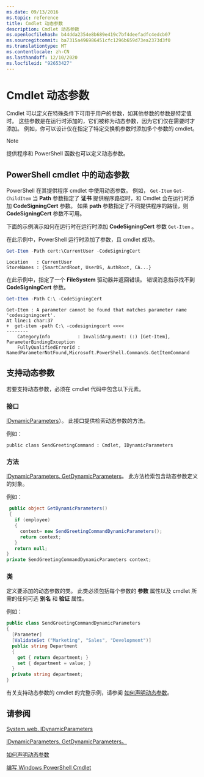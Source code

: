 ```yaml
---
ms.date: 09/13/2016
ms.topic: reference
title: Cmdlet 动态参数
description: Cmdlet 动态参数
ms.openlocfilehash: b44dda2354e8b689e419c7bf4deefadfc4edcb07
ms.sourcegitcommit: ba7315a496986451cfc1296b659d73ea2373d3f0
ms.translationtype: MT
ms.contentlocale: zh-CN
ms.lasthandoff: 12/10/2020
ms.locfileid: "92653427"
---
```

# <a name="cmdlet-dynamic-parameters"></a>Cmdlet 动态参数

Cmdlet 可以定义在特殊条件下可用于用户的参数，如其他参数的参数是特定值时。 这些参数是在运行时添加的，它们被称为动态参数，因为它们仅在需要时才添加。 例如，你可以设计仅在指定了特定交换机参数时添加多个参数的 cmdlet。

> [!NOTE]
> 提供程序和 PowerShell 函数也可以定义动态参数。

## <a name="dynamic-parameters-in-powershell-cmdlets"></a>PowerShell cmdlet 中的动态参数

PowerShell 在其提供程序 cmdlet 中使用动态参数。 例如， `Get-Item` `Get-ChildItem` 当 **Path** 参数指定了 **证书** 提供程序路径时，和 Cmdlet 会在运行时添加 **CodeSigningCert** 参数。 如果 **path** 参数指定了不同提供程序的路径，则 **CodeSigningCert** 参数不可用。

下面的示例演示如何在运行时在运行时添加 **CodeSigningCert** 参数 `Get-Item` 。

在此示例中，PowerShell 运行时添加了参数，且 cmdlet 成功。

```powershell
Get-Item -Path cert:\CurrentUser -CodeSigningCert
```

```Output
Location   : CurrentUser
StoreNames : {SmartCardRoot, UserDS, AuthRoot, CA...}
```

在此示例中，指定了一个 **FileSystem** 驱动器并返回错误。 错误消息指示找不到 **CodeSigningCert** 参数。

```powershell
Get-Item -Path C:\ -CodeSigningCert
```

```Output
Get-Item : A parameter cannot be found that matches parameter name 'codesigningcert'.
At line:1 char:37
+  get-item -path C:\ -codesigningcert <<<<
--------
    CategoryInfo          : InvalidArgument: (:) [Get-Item], ParameterBindingException
    FullyQualifiedErrorId : NamedParameterNotFound,Microsoft.PowerShell.Commands.GetItemCommand
```

## <a name="support-for-dynamic-parameters"></a>支持动态参数

若要支持动态参数，必须在 cmdlet 代码中包含以下元素。

### <a name="interface"></a>接口

[IDynamicParameters](/dotnet/api/System.Management.Automation.IDynamicParameters)）。
此接口提供检索动态参数的方法。

例如：

`public class SendGreetingCommand : Cmdlet, IDynamicParameters`

### <a name="method"></a>方法

[IDynamicParameters. GetDynamicParameters](/dotnet/api/System.Management.Automation.IDynamicParameters.GetDynamicParameters)。
此方法检索包含动态参数定义的对象。

例如：

```csharp
 public object GetDynamicParameters()
 {
   if (employee)
   {
     context= new SendGreetingCommandDynamicParameters();
     return context;
   }
   return null;
}
private SendGreetingCommandDynamicParameters context;
```

### <a name="class"></a>类

定义要添加的动态参数的类。 此类必须包括每个参数的 **参数** 属性以及 cmdlet 所需的任何可选 **别名** 和 **验证** 属性。

例如：

```csharp
public class SendGreetingCommandDynamicParameters
{
  [Parameter]
  [ValidateSet ("Marketing", "Sales", "Development")]
  public string Department
  {
    get { return department; }
    set { department = value; }
  }
  private string department;
}
```

有关支持动态参数的 cmdlet 的完整示例，请参阅 [如何声明动态参数](./how-to-declare-dynamic-parameters.md)。

## <a name="see-also"></a>请参阅

[System.web. IDynamicParameters](/dotnet/api/System.Management.Automation.IDynamicParameters)

[IDynamicParameters. GetDynamicParameters。](/dotnet/api/System.Management.Automation.IDynamicParameters.GetDynamicParameters)

[如何声明动态参数](./how-to-declare-dynamic-parameters.md)

[编写 Windows PowerShell Cmdlet](./writing-a-windows-powershell-cmdlet.md)
